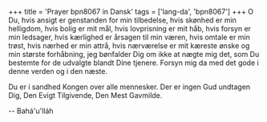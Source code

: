+++
title = 'Prayer bpn8067 in Dansk'
tags = ['lang-da', 'bpn8067']
+++
O Du, hvis ansigt er genstanden for min tilbedelse, hvis skønhed er min helligdom, hvis bolig er mit mål, hvis lovprisning er mit håb, hvis forsyn er min ledsager, hvis kærlighed er årsagen til min væren, hvis omtale er min trøst, hvis nærhed er min attrå, hvis nærværelse er mit kæreste ønske og min største forhåbning, jeg bønfalder Dig om ikke at nægte mig det, som Du bestemte for de udvalgte blandt Dine tjenere. Forsyn mig da med det gode i denne verden og i den næste.

Du er i sandhed Kongen over alle mennesker. Der er ingen Gud undtagen Dig, Den Evigt Tilgivende, Den Mest Gavmilde.

-- Bahá'u'lláh
